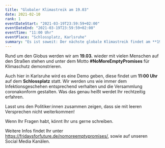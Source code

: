 ```yaml
---
title: "Globaler Klimastreik am 19.03"
date: 2021-02-10
rank: 1
eventDateStart: "2021-03-19T23:59:59+02:00"
eventDateEnd: "2021-03-19T23:59:59+02:00"
eventTime: "11:00 Uhr"
eventPlace: "Schlossplatz, Karlsruhe"
summary: "Es ist soweit: Der nächste globale Klimastreik findet am **19.03.** statt! Markiert euch das Datum dick im Kalender und seid gespannt, was an dem Tag so passieren wird."
---
```

Rund um den Globus werden wir am **19.03.** wieder mit vielen Menschen auf den Straßen stehen und unter dem Motto **#NoMoreEmptyPromises** für Klimaschutz demonstrieren.

Auch hier in Karlsruhe wird es eine Demo geben, diese findet um **11:00 Uhr** auf dem **Schlossplatz** statt. Wir werden uns wie immer dem Infektionsgeschehen entsprechend verhalten und die Versammlung coronakonform gestalten. Was das genau heißt werdet Ihr rechtzeitig erfahren.

Lasst uns den Politiker:innen zusammen zeigen, dass sie mit leeren Versprechen nicht weiterkommen!

Wenn Ihr Fragen habt, könnt Ihr uns gerne schreiben.

Weitere Infos findet Ihr unter https://fridaysforfuture.de/nomoreemptypromises/, sowie auf unseren Social Media Kanälen.